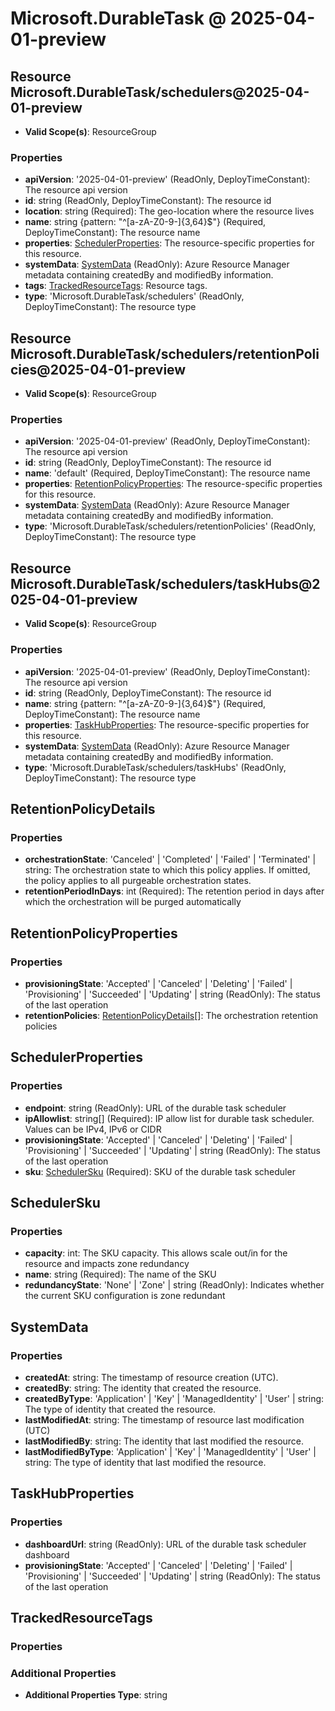# Microsoft.DurableTask @ 2025-04-01-preview

## Resource Microsoft.DurableTask/schedulers@2025-04-01-preview
* **Valid Scope(s)**: ResourceGroup
### Properties
* **apiVersion**: '2025-04-01-preview' (ReadOnly, DeployTimeConstant): The resource api version
* **id**: string (ReadOnly, DeployTimeConstant): The resource id
* **location**: string (Required): The geo-location where the resource lives
* **name**: string {pattern: "^[a-zA-Z0-9-]{3,64}$"} (Required, DeployTimeConstant): The resource name
* **properties**: [SchedulerProperties](#schedulerproperties): The resource-specific properties for this resource.
* **systemData**: [SystemData](#systemdata) (ReadOnly): Azure Resource Manager metadata containing createdBy and modifiedBy information.
* **tags**: [TrackedResourceTags](#trackedresourcetags): Resource tags.
* **type**: 'Microsoft.DurableTask/schedulers' (ReadOnly, DeployTimeConstant): The resource type

## Resource Microsoft.DurableTask/schedulers/retentionPolicies@2025-04-01-preview
* **Valid Scope(s)**: ResourceGroup
### Properties
* **apiVersion**: '2025-04-01-preview' (ReadOnly, DeployTimeConstant): The resource api version
* **id**: string (ReadOnly, DeployTimeConstant): The resource id
* **name**: 'default' (Required, DeployTimeConstant): The resource name
* **properties**: [RetentionPolicyProperties](#retentionpolicyproperties): The resource-specific properties for this resource.
* **systemData**: [SystemData](#systemdata) (ReadOnly): Azure Resource Manager metadata containing createdBy and modifiedBy information.
* **type**: 'Microsoft.DurableTask/schedulers/retentionPolicies' (ReadOnly, DeployTimeConstant): The resource type

## Resource Microsoft.DurableTask/schedulers/taskHubs@2025-04-01-preview
* **Valid Scope(s)**: ResourceGroup
### Properties
* **apiVersion**: '2025-04-01-preview' (ReadOnly, DeployTimeConstant): The resource api version
* **id**: string (ReadOnly, DeployTimeConstant): The resource id
* **name**: string {pattern: "^[a-zA-Z0-9-]{3,64}$"} (Required, DeployTimeConstant): The resource name
* **properties**: [TaskHubProperties](#taskhubproperties): The resource-specific properties for this resource.
* **systemData**: [SystemData](#systemdata) (ReadOnly): Azure Resource Manager metadata containing createdBy and modifiedBy information.
* **type**: 'Microsoft.DurableTask/schedulers/taskHubs' (ReadOnly, DeployTimeConstant): The resource type

## RetentionPolicyDetails
### Properties
* **orchestrationState**: 'Canceled' | 'Completed' | 'Failed' | 'Terminated' | string: The orchestration state to which this policy applies. If omitted, the policy applies to all purgeable orchestration states.
* **retentionPeriodInDays**: int (Required): The retention period in days after which the orchestration will be purged automatically

## RetentionPolicyProperties
### Properties
* **provisioningState**: 'Accepted' | 'Canceled' | 'Deleting' | 'Failed' | 'Provisioning' | 'Succeeded' | 'Updating' | string (ReadOnly): The status of the last operation
* **retentionPolicies**: [RetentionPolicyDetails](#retentionpolicydetails)[]: The orchestration retention policies

## SchedulerProperties
### Properties
* **endpoint**: string (ReadOnly): URL of the durable task scheduler
* **ipAllowlist**: string[] (Required): IP allow list for durable task scheduler. Values can be IPv4, IPv6 or CIDR
* **provisioningState**: 'Accepted' | 'Canceled' | 'Deleting' | 'Failed' | 'Provisioning' | 'Succeeded' | 'Updating' | string (ReadOnly): The status of the last operation
* **sku**: [SchedulerSku](#schedulersku) (Required): SKU of the durable task scheduler

## SchedulerSku
### Properties
* **capacity**: int: The SKU capacity. This allows scale out/in for the resource and impacts zone redundancy
* **name**: string (Required): The name of the SKU
* **redundancyState**: 'None' | 'Zone' | string (ReadOnly): Indicates whether the current SKU configuration is zone redundant

## SystemData
### Properties
* **createdAt**: string: The timestamp of resource creation (UTC).
* **createdBy**: string: The identity that created the resource.
* **createdByType**: 'Application' | 'Key' | 'ManagedIdentity' | 'User' | string: The type of identity that created the resource.
* **lastModifiedAt**: string: The timestamp of resource last modification (UTC)
* **lastModifiedBy**: string: The identity that last modified the resource.
* **lastModifiedByType**: 'Application' | 'Key' | 'ManagedIdentity' | 'User' | string: The type of identity that last modified the resource.

## TaskHubProperties
### Properties
* **dashboardUrl**: string (ReadOnly): URL of the durable task scheduler dashboard
* **provisioningState**: 'Accepted' | 'Canceled' | 'Deleting' | 'Failed' | 'Provisioning' | 'Succeeded' | 'Updating' | string (ReadOnly): The status of the last operation

## TrackedResourceTags
### Properties
### Additional Properties
* **Additional Properties Type**: string


